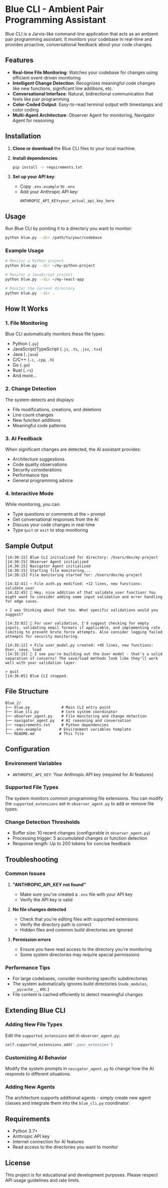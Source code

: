 # Blue CLI - Ambient Pair Programming Assistant

Blue CLI is a Jarvis-like command-line application that acts as an ambient pair programming assistant. It monitors your codebase in real-time and provides proactive, conversational feedback about your code changes.

## Features

- **Real-time File Monitoring**: Watches your codebase for changes using efficient event-driven monitoring
- **Intelligent Change Detection**: Recognizes meaningful code changes like new functions, significant line additions, etc.
- **Conversational Interface**: Natural, bidirectional communication that feels like pair programming
- **Color-Coded Output**: Easy-to-read terminal output with timestamps and color coding
- **Multi-Agent Architecture**: Observer Agent for monitoring, Navigator Agent for reasoning

## Installation

1. **Clone or download** the Blue CLI files to your local machine.

2. **Install dependencies**:
   ```bash
   pip install -r requirements.txt
   ```

3. **Set up your API key**:
   - Copy `.env.example` to `.env`
   - Add your Anthropic API key:
     ```
     ANTHROPIC_API_KEY=your_actual_api_key_here
     ```

## Usage

Run Blue CLI by pointing it to a directory you want to monitor:

```bash
python blue.py --dir /path/to/your/codebase
```

### Example Usage

```bash
# Monitor a Python project
python blue.py --dir ~/my-python-project

# Monitor a JavaScript project  
python blue.py --dir ~/my-react-app

# Monitor the current directory
python blue.py --dir .
```

## How It Works

### 1. File Monitoring
Blue CLI automatically monitors these file types:
- Python (`.py`)
- JavaScript/TypeScript (`.js`, `.ts`, `.jsx`, `.tsx`)
- Java (`.java`)
- C/C++ (`.c`, `.cpp`, `.h`)
- Go (`.go`)
- Rust (`.rs`)
- And more...

### 2. Change Detection
The system detects and displays:
- File modifications, creations, and deletions
- Line count changes
- New function additions
- Meaningful code patterns

### 3. AI Feedback
When significant changes are detected, the AI assistant provides:
- Architecture suggestions
- Code quality observations
- Security considerations
- Performance tips
- General programming advice

### 4. Interactive Mode
While monitoring, you can:
- Type questions or comments at the `>` prompt
- Get conversational responses from the AI
- Discuss your code changes in real-time
- Type `quit` or `exit` to stop monitoring

## Sample Output

```
[14:30:15] Blue CLI initialized for directory: /Users/dev/my-project
[14:30:15] Observer Agent initialized
[14:30:15] Navigator Agent initialized
[14:30:15] Starting file monitoring...
[14:30:15] File monitoring started for: /Users/dev/my-project

[14:32:41] ~ File auth.py modified: +12 lines, new functions: validate_user
[14:32:45] 🤖 Hey, nice addition of that validate_user function! You might want to consider adding some input validation and error handling for edge cases.

> I was thinking about that too. What specific validations would you suggest?

[14:33:02] 🤖 For user validation, I'd suggest checking for empty inputs, validating email formats if applicable, and implementing rate limiting to prevent brute force attempts. Also consider logging failed attempts for security monitoring.

[14:35:12] + File user_model.py created: +45 lines, new functions: User, save, load
[14:35:15] 🤖 I see you're building out the User model - that's a solid separation of concerns! The save/load methods look like they'll work well with your validation layer.

> quit
[14:36:05] Blue CLI stopped.
```

## File Structure

```
Blue_2/
├── blue.py              # Main CLI entry point
├── blue_cli.py          # Core system coordinator
├── observer_agent.py    # File monitoring and change detection
├── navigator_agent.py   # AI reasoning and conversation
├── requirements.txt     # Python dependencies
├── .env.example        # Environment variables template
└── README.md           # This file
```

## Configuration

### Environment Variables
- `ANTHROPIC_API_KEY`: Your Anthropic API key (required for AI features)

### Supported File Types
The system monitors common programming file extensions. You can modify the `supported_extensions` set in `observer_agent.py` to add or remove file types.

### Change Detection Thresholds
- Buffer size: 10 recent changes (configurable in `observer_agent.py`)
- Processing trigger: 5 accumulated changes or function detection
- Response length: Up to 200 tokens for concise feedback

## Troubleshooting

### Common Issues

1. **"ANTHROPIC_API_KEY not found"**
   - Make sure you've created a `.env` file with your API key
   - Verify the API key is valid

2. **No file changes detected**
   - Check that you're editing files with supported extensions
   - Verify the directory path is correct
   - Hidden files and common build directories are ignored

3. **Permission errors**
   - Ensure you have read access to the directory you're monitoring
   - Some system directories may require special permissions

### Performance Tips

- For large codebases, consider monitoring specific subdirectories
- The system automatically ignores build directories (`node_modules`, `__pycache__`, etc.)
- File content is cached efficiently to detect meaningful changes

## Extending Blue CLI

### Adding New File Types
Edit the `supported_extensions` set in `observer_agent.py`:
```python
self.supported_extensions.add('.your_extension')
```

### Customizing AI Behavior
Modify the system prompts in `navigator_agent.py` to change how the AI responds to different situations.

### Adding New Agents
The architecture supports additional agents - simply create new agent classes and integrate them into the `blue_cli.py` coordinator.

## Requirements

- Python 3.7+
- Anthropic API key
- Internet connection for AI features
- Read access to the directories you want to monitor

## License

This project is for educational and development purposes. Please respect API usage guidelines and rate limits.

